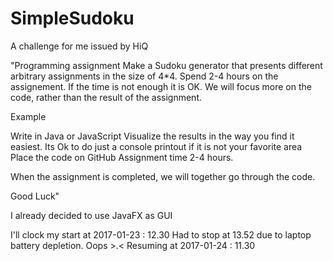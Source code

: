 # SimpleSudoku
A challenge for me issued by HiQ


"Programming assignment
Make a Sudoku generator that presents different arbitrary assignments in the size of 4*4. Spend 2-4 hours on the assignement. If the time is not enough it is OK. We will focus more on the code, rather than the result of the assignment. 

Example

Write in Java or JavaScript
Visualize the results in the way you find it easiest. Its Ok to do just a console printout if it is not your favorite area
Place the code on GitHub
Assignment time 2-4 hours.  

When the assignment is completed, we will together go through the code. 

Good Luck"

I already decided to use JavaFX as GUI

I'll clock my start at 2017-01-23 : 12.30
Had to stop at 13.52 due to laptop battery depletion. Oops >.<
Resuming at 2017-01-24 : 11.30
